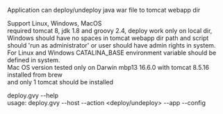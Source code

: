 Application can deploy/undeploy java war file to tomcat webapp dir  
 
Support Linux, Windows, MacOS  
required tomcat 8, jdk 1.8 and groovy 2.4, deploy work only on local dir,  
Windows should have no spaces in tomcat webapp dir path and script should 'run as administrator' or 
user should have admin rights in system.  
For Linux and Windows CATALINA_BASE environment variable should be defined in system.  
Mac OS version tested only on Darwin mbp13 16.6.0 with tomcat 8.5.16 installed from brew  
and only 1 tomcat should be installed  
  
deploy.gvy --help  
usage: deploy.gvy --host <host> --action <deploy/undeploy> --app <war filepath> --config <script config path>  
 -a,--app <app>             application war file path  
 -ac,--action <action>      Action: deploy or undeploy application  
 -c,--config <config>       config file  
 -h,--help                  Show usage information  
 -hn,--host <host>          hostname for application server  
 -p,--password <password>   tomcat password  
 -u,--username <username>   tomcat username  
  
   
App for test https://github.com/myCustomDemo/servlet
